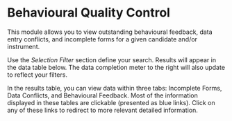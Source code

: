 # Behavioural Quality Control

This module allows you to view outstanding behavioural feedback, data entry conflicts, and incomplete forms for a given candidate and/or instrument.

Use the *Selection Filter* section define your search. Results will appear in the data table below. The data completion meter to the right will also update to reflect your filters.

In the results table, you can view data within three tabs: Incomplete Forms, Data Conflicts, and Behavioural Feedback. Most of the information displayed in these tables are clickable (presented as blue links). Click on any of these links to redirect to more relevant detailed information.
